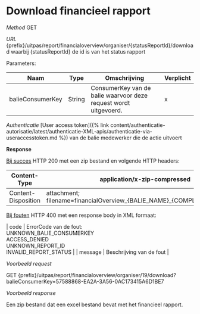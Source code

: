 ---
---

# Download financieel rapport

_Method_
GET

_URL_
{prefix}/uitpas/report/financialoverview/organiser/{statusReportId}/download
waarbij {statusReportId} de id is van het status rapport

Parameters:

| **Naam** | **Type** | **Omschrijving** | **Verplicht** |
| --- | --- | --- | --- |
| balieConsumerKey | String | ConsumerKey van de balie waarvoor deze request wordt uitgevoerd. | x |

_Authenticatie_
[User access token]({% link content/authenticatie-autorisatie/latest/authenticatie-XML-apis/authenticatie-via-useraccesstoken.md %}) van de balie medewerker die de actie uitvoert

**Response**

<u>Bij succes</u>
HTTP 200 met een zip bestand en volgende HTTP headers:

| Content-Type | application/x-zip-compressed |
| --- | --- |
| Content-Disposition | attachment; filename=financialOverview_{BALIE_NAME}_{COMPLETION_DATE}.zip |

<u>Bij fouten</u>
HTTP 400 met een response body in XML formaat:

| code | ErrorCode van de fout:<br>UNKNOWN_BALIE_CONSUMERKEY<br>ACCESS_DENIED<br>UNKNOWN_REPORT_ID<br>INVALID_REPORT_STATUS |
| message | Beschrijving van de fout |

_Voorbeeld request_

GET {prefix}/uitpas/report/financialoverview/organiser/19/download?balieConsumerKey=57588868-EA2A-3A56-0AC173415A6D1BE7

_Voorbeeld response_

Een zip bestand dat een excel bestand bevat met het financieel rapport.

